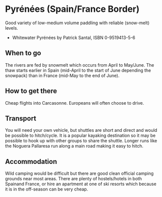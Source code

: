 Pyrénées (Spain/France Border)
=================================

Good variety of low-medium volume paddling with reliable (snow-melt) levels.

  * Whitewater Pyrénées by Patrick Santal, ISBN 0-9519413-5-6

When to go
----------

The rivers are fed by snowmelt which occurs from April to May/June. The thaw starts earlier in Spain (mid-April to the start of June depending the snowpack) than in France (mid-May to the end of June). 

How to get there
----------------

Cheap flights into Carcasonne. Europeans will often choose to drive.

Transport
---------

You will need your own vehicle, but shuttles are short and direct and would be possible to hitch/cycle. It is a popular kayaking destination so it may be possible to hook up with other groups to share the shuttle. Longer runs like the Noguera Pallaresa run along a main road making it easy to hitch.

Accommodation
-------------

Wild camping would be difficult but there are good clean official camping grounds near most areas. There are plenty of hostels/hotels in both Spainand France, or hire an apartment at one of ski resorts which because it is in the off-season can be very cheap.




